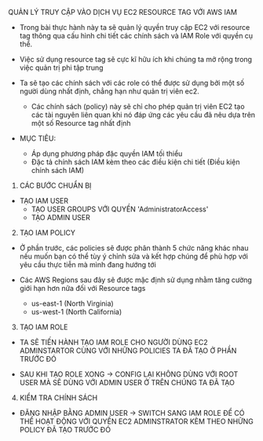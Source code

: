 QUẢN LÝ TRUY CẬP VÀO DỊCH VỤ EC2 RESOURCE TAG VỚI AWS IAM

- Trong bài thực hành này ta sẽ quản lý quyền truy cập EC2 với resource tag thông qua cấu hình chi tiết các chính sách và IAM Role với quyền cụ thể.

- Việc sử dụng resource tag sẽ cực kĩ hữu ích khi chúng ta mở rộng trong việc quản trị phi tập trung

- Ta sẽ tạo các chính sách với các role có thể được sử dụng bởi một số người dùng nhất định, chẳng hạn như quản trị viên ec2.
	+ Các chính sách (policy) này sẽ chỉ cho phép quản trị viên EC2 tạo các tài nguyên liên quan khi nó đáp ứng các yêu cầu đã nêu dựa trên một số Resource tag nhất định

- MỤC TIÊU:
	- Áp dụng phương pháp đặc quyền IAM tối thiểu
	- Đặc tả chính sách IAM kèm theo các điều kiện chi tiết (Điều kiện chính sách IAM)

01. CÁC BƯỚC CHUẨN BỊ
- TẠO IAM USER
	- TẠO USER GROUPS VỚI QUYỀN 'AdministratorAccess'
	- TẠO ADMIN USER

02. TẠO IAM POLICY
- Ở phần trước, các policies sẽ được phân thành 5 chức năng khác nhau nếu muốn bạn có thể tùy ý chỉnh sửa và kết hợp chúng để phù hợp với yêu cầu thực tiễn mà mình đang hướng tới

- Các AWS Regions sau đây sẽ được mặc định sử dụng nhằm tăng cường giới hạn hơn nữa đối với Resource tags
	+ us-east-1 (North Virginia)
	+ us-west-1 (North California)

03. TẠO IAM ROLE
- TA SẼ TIẾN HÀNH TẠO IAM ROLE CHO NGƯỜI DÙNG EC2 ADMINSTARTOR CÙNG VỚI NHỮNG POLICIES TA ĐÃ TẠO Ở PHẦN TRƯỚC ĐÓ

- SAU KHI TẠO ROLE XONG -> CONFIG LẠI KHÔNG DÙNG VỚI ROOT USER MÀ SẼ DÙNG VỚI ADMIN USER Ở TRÊN CHÚNG TA ĐÃ TẠO

04. KIỂM TRA CHÍNH SÁCH
- ĐĂNG NHẬP BẰNG ADMIN USER -> SWITCH SANG IAM ROLE ĐỂ CÓ THỂ HOẠT ĐỘNG VỚI QUYỀN EC2 ADMINSTRATOR KÈM THEO NHỮNG POLICY ĐÃ TẠO TRƯỚC ĐÓ


	